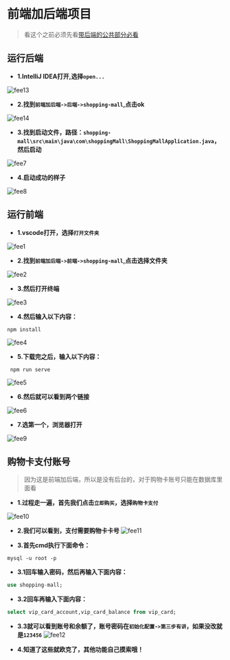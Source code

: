 # 前端加后端项目

> 看这个之前必须先看[带后端的公共部分必看](/docs/public-end.md)

## 运行后端

- **1.IntelliJ IDEA打开,选择`open...`**

![fee13](../source/front-back-end/fee13.PNG)

- **2.找到`前端加后端->后端->shopping-mall`,点击ok**

![fee14](../source/front-back-end/fee14.PNG)

- **3.找到启动文件，路径：`shopping-mall\src\main\java\com\shoppingMall\ShoppingMallApplication.java`，然后启动**

![fee7](../source/front-back-end/fee7.PNG)

- **4.启动成功的样子**

![fee8](../source/front-back-end/fee8.PNG)

## 运行前端

- **1.vscode打开，选择`打开文件夹`**

![fee1](../source/front-back-end/fee1.PNG)

- **2.找到`前端加后端->前端->shopping-mall`,点击选择文件夹**

![fee2](../source/front-back-end/fee2.PNG)

- **3.然后打开终端**

![fee3](../source/front-back-end/fee3.PNG)

- **4.然后输入以下内容：**
```shell
npm install
```

![fee4](../source/front-back-end/fee4.PNG)

- **5.下载完之后，输入以下内容：**
```shell
 npm run serve
```

![fee5](../source/front-back-end/fee5.PNG)

- **6.然后就可以看到两个链接**

![fee6](../source/front-back-end/fee6.PNG)


- **7.选第一个，浏览器打开**

![fee9](../source/front-back-end/fee9.PNG)

## 购物卡支付账号

> 因为这是前端加后端，所以是没有后台的，对于购物卡账号只能在数据库里面看

- **1.过程走一遍，首先我们点击`立即购买`，选择`购物卡支付`**

![fee10](../source/front-back-end/fee10.PNG)

- **2.我们可以看到，支付需要购物卡卡号**
![fee11](../source/front-back-end/fee11.PNG)

- **3.首先cmd执行下面命令：**
```shell
mysql -u root -p
```
- **3.1回车输入密码，然后再输入下面内容：**
```sql
use shopping-mall;
```
- **3.2回车再输入下面内容：**
```sql
select vip_card_account,vip_card_balance from vip_card;
```
- **3.3就可以看到账号和余额了，账号密码在`初始化配置->第三步有讲`，如果没改就是`123456`**
![fee12](../source/front-back-end/fee12.PNG)

- **4.知道了这些就欧克了，其他功能自己摸索哦！**